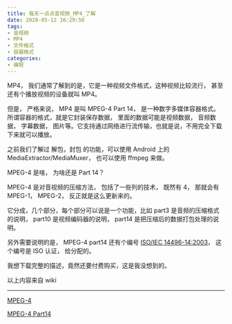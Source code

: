 ```yaml
---
title: 每天一点点音视频_MP4_了解
date: 2020-05-12 16:29:50
tags:
- 音视频
- MP4
- 文件格式
- 容器格式
categories:
- 编程
---
```


MP4， 我们通常了解到的是，它是一种视频文件格式，这种视频比较流行， 甚至还有个播放视频的设备就叫 MP4。

但是， 严格来说， MP4 是叫 MPEG-4 Part 14， 是一种数字多媒体容器格式。所谓容器的格式，就是它封装保存数据， 里面的数据可能是视频数据， 音频数据， 字幕数据， 图片等。它支持通过网络进行流传输，也就是说，不用完全下载下来就可以播放。

之前我们了解过 解包，封包 的功能，可以使用 Android 上的 MediaExtractor/MediaMuxer， 也可以使用 ffmpeg 来做。

MPEG-4 是啥， 为啥还是 Part 14？

MPEG-4 是对音视频的压缩方法， 包括了一些列的技术， 既然有 4， 那就会有 MPEG-1， MPEG-2， 反正就是这么更新来的。

它分成，几个部分，每个部分可以说是一个功能，比如 part3 是音频的压缩格式的说明， part10 是视频编码器的说明， part14 是把压缩后的数据打包处理的说明。

另外需要说明的是， MPEG-4 part14 还有个编号 [ISO/IEC 14496-14:2003](https://www.iso.org/standard/38538.html)， 这个编号是 ISO 认证， 给分配的。

我想下载完整的描述，竟然还要付费购买，这是我没想到的。

以上内容来自 wiki

---

[MPEG-4](https://en.wikipedia.org/wiki/MPEG-4)

[MPEG-4 Part14](https://en.wikipedia.org/wiki/MPEG-4_Part_14)



